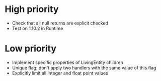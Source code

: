 # High priority
- Check that all null returns are explicit checked
- Test on 1.10.2 in Runtime

# Low priority
- Implement specific properties of LivingEntity children
- Unique flag: don't apply two handlers with the same value of this flag
- Explicitly limit all integer and float point values
